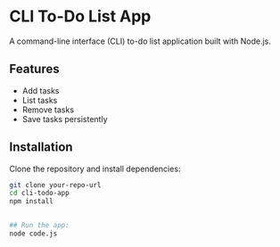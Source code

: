 # CLI To-Do List App

A command-line interface (CLI) to-do list application built with Node.js.

## Features
- Add tasks
- List tasks
- Remove tasks
- Save tasks persistently

## Installation

Clone the repository and install dependencies:

```bash
git clone your-repo-url
cd cli-todo-app
npm install


## Run the app:
node code.js